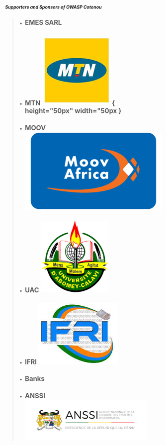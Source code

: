 #### *Supporters and Sponsors of OWASP Cotonou*

> * ## EMES SARL
> * ## MTN ![mtn](assets/images/mtn.jpeg){ height="50px" width="50px }
> * ## MOOV ![moov](assets/images/moov.png)
> * ## UAC ![uac](assets/images/uac.png)
> * ## IFRI ![ifri](assets/images/ifri.jpeg)
> * ## Banks
> * ## ANSSI ![anssi](assets/images/anssi.png)
